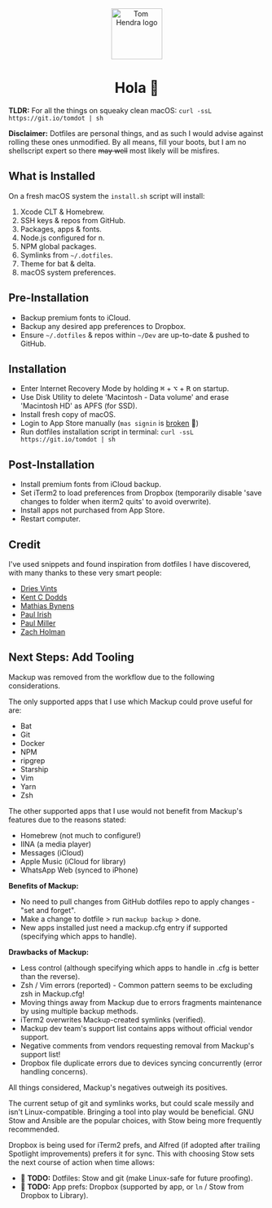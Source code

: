 <div align=center>
<img alt="Tom Hendra logo" src="https://res.cloudinary.com/tomhendra/image/upload/v1567091669/tomhendra-logo/tomhendra-logo-round-1024.png" width="100" />
<h1>Hola 👋</h1>
</div>

**TLDR:** For all the things on squeaky clean macOS: `curl -ssL https://git.io/tomdot | sh`

**Disclaimer:** Dotfiles are personal things, and as such I would advise against rolling these ones unmodified. By all means, fill your boots, but I am no shellscript expert so there ~~may well~~ most likely will be misfires. 

## What is Installed

On a fresh macOS system the `install.sh` script will install:

1. Xcode CLT & Homebrew.
2. SSH keys & repos from GitHub.
3. Packages, apps & fonts.
4. Node.js configured for n.
5. NPM global packages.
6. Symlinks from `~/.dotfiles`.
7. Theme for bat & delta.
8. macOS system preferences.

## Pre-Installation

- Backup premium fonts to iCloud.
- Backup any desired app preferences to Dropbox.
- Ensure `~/.dotfiles` & repos within `~/Dev` are up-to-date & pushed to GitHub.

## Installation

- Enter Internet Recovery Mode by holding <kbd>⌘</kbd> + <kbd>⌥</kbd> + <kbd>R</kbd> on startup.
- Use Disk Utility to delete 'Macintosh - Data volume' and erase 'Macintosh HD' as APFS (for SSD).
- Install fresh copy of macOS.
- Login to App Store manually (`mas signin` is [broken](https://github.com/mas-cli/mas#-sign-in) 🤕)
- Run dotfiles installation script in terminal: `curl -ssL https://git.io/tomdot | sh`

## Post-Installation

- Install premium fonts from iCloud backup.
- Set iTerm2 to load preferences from Dropbox (temporarily disable 'save changes to folder when iterm2 quits' to avoid overwrite).
- Install apps not purchased from App Store.
- Restart computer.

## Credit

I've used snippets and found inspiration from dotfiles I have discovered, with many thanks to these very smart people:

- [Dries Vints](https://github.com/driesvints/dotfiles)
- [Kent C Dodds](https://github.com/kentcdodds/dotfiles)
- [Mathias Bynens](https://github.com/mathiasbynens/dotfiles)
- [Paul Irish](https://github.com/paulirish/dotfiles)
- [Paul Miller](https://github.com/paulmillr/dotfiles)
- [Zach Holman](https://github.com/holman/dotfiles)

## Next Steps: Add Tooling 

Mackup was removed from the workflow due to the following considerations. 

The only supported apps that I use which Mackup could prove useful for are: 

- Bat
- Git
- Docker
- NPM
- ripgrep
- Starship
- Vim
- Yarn
- Zsh

The other supported apps that I use would not benefit from Mackup's features due to the reasons stated:

- Homebrew (not much to configure!)
- IINA (a media player)
- Messages (iCloud)
- Apple Music (iCloud for library)
- WhatsApp Web (synced to iPhone)

**Benefits of Mackup:**

- No need to pull changes from GitHub dotfiles repo to apply changes - "set and forget".
- Make a change to dotfile > run `mackup backup` > done. 
- New apps installed just need a mackup.cfg entry if supported (specifying which apps to handle). 

**Drawbacks of Mackup:**

- Less control (although specifying which apps to handle in .cfg is better than the reverse).
- Zsh / Vim errors (reported) - Common pattern seems to be excluding zsh in Mackup.cfg! 
- Moving things away from Mackup due to errors fragments maintenance by using multiple backup methods.
- iTerm2 overwrites Mackup-created symlinks (verified).
- Mackup dev team's support list contains apps without official vendor support. 
- Negative comments from vendors requesting removal from Mackup's support list!
- Dropbox file duplicate errors due to devices syncing concurrently (error handling concerns).

All things considered, Mackup's negatives outweigh its positives. 

The current setup of git and symlinks works, but could scale messily and isn't Linux-compatible. Bringing a tool into play would be beneficial. GNU Stow and Ansible are the popular choices, with Stow being more frequently recommended. 

Dropbox is being used for iTerm2 prefs, and Alfred (if adopted after trailing Spotlight improvements) prefers it for sync. This with choosing Stow sets the next course of action when time allows: 

- 📝 **TODO:** Dotfiles: Stow and git (make Linux-safe for future proofing).
- 📝 **TODO:** App prefs: Dropbox (supported by app, or `ln` / Stow from Dropbox to Library).
